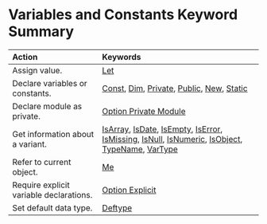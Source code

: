 
# Variables and Constants Keyword Summary


|**Action**|**Keywords**|
|:-----|:-----|
|Assign value.| [Let](da1ec875-3c6a-b66d-a85f-bbf33f9a307a.md)|
|Declare variables or constants.| [Const](99e2d1e1-ed30-77d3-3366-6438e9373308.md),  [Dim](674a6797-5827-9ce6-6375-e24b21977a6d.md),  [Private](f578a258-aac1-3dc5-ab1d-e74baaaf7244.md),  [Public](c8c8771b-d4cf-d5dc-4160-110472e252b4.md),  [New](74438da0-0fc7-1504-6ea0-e8b1f6d266ae.md),  [Static](56b817bc-7324-cc0b-10ec-7ffea364b91e.md)|
|Declare module as private.| [Option Private Module](bd4d8b8b-d513-62a0-7c78-45c15b462bdc.md)|
|Get information about a variant.| [IsArray](b7926cce-3e55-4074-1a04-99dac608fcb1.md),  [IsDate](832486a7-c69f-8d3b-f0fc-2f6a2f707ecc.md),  [IsEmpty](3fcfe5c2-cc97-17b9-28ca-a47d871a5f1a.md),  [IsError](7eab8dd7-6719-3fc1-fea2-3140cc6a0e5f.md),  [IsMissing](63193fae-038a-b95c-1776-ac820f62fbb2.md),  [IsNull](875909ba-289e-aba9-0462-9327efe0bc46.md),  [IsNumeric](b8184a41-8400-1228-c40f-1414eb4b6e63.md),  [IsObject](24fee32f-52ed-48b3-a52e-9a66b0e62723.md),  [TypeName](9353f1d5-5b64-9cad-5cc3-e1487bdd3afd.md),  [VarType](7422fba5-7ea9-1d91-fc0e-5694c352d2d0.md)|
|Refer to current object.| [Me](6d062019-bb49-7acb-5f03-7bb5a2a09681.md)|
|Require explicit variable declarations.| [Option Explicit](f7871e28-9577-740b-e887-1109f52be30e.md)|
|Set default data type.| [Deftype](14396fc2-494a-9025-d8a5-86174fcc8a74.md)|

